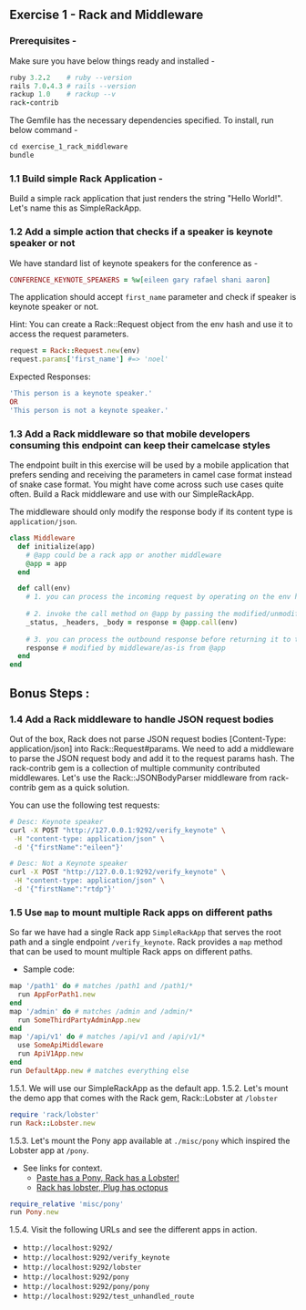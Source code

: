 ## Exercise 1 - Rack and Middleware

### Prerequisites -

Make sure you have below things ready and installed -
```ruby
ruby 3.2.2    # ruby --version
rails 7.0.4.3 # rails --version
rackup 1.0    # rackup --v
rack-contrib
```

The Gemfile has the necessary dependencies specified. To install, run below command -
```ruby
cd exercise_1_rack_middleware
bundle
```


### 1.1 Build simple Rack Application -

Build a simple rack application that just renders the string "Hello World!". Let's name this as SimpleRackApp.


### 1.2 Add a simple action that checks if a speaker is keynote speaker or not

We have standard list of keynote speakers for the conference as -
```ruby
CONFERENCE_KEYNOTE_SPEAKERS = %w[eileen gary rafael shani aaron]
```
The application should accept `first_name` parameter and check if speaker is keynote speaker or not.

Hint: You can create a Rack::Request object from the env hash and use it to access the request parameters.
```ruby
request = Rack::Request.new(env)
request.params['first_name'] #=> 'noel'
```

Expected Responses:
```ruby
'This person is a keynote speaker.'
OR
'This person is not a keynote speaker.'
```

### 1.3 Add a Rack middleware so that mobile developers consuming this endpoint can keep their camelcase styles

The endpoint built in this exercise will be used by a mobile application that prefers sending and receiving the parameters in camel case format instead of snake case format. You might have come across such use cases quite often. Build a Rack middleware and use with our SimpleRackApp.

The middleware should only modify the response body if its content type is `application/json`.

```ruby
class Middleware
  def initialize(app)
    # @app could be a rack app or another middleware
    @app = app
  end

  def call(env)
    # 1. you can process the incoming request by operating on the env hash before passing it to @app
    
    # 2. invoke the call method on @app by passing the modified/unmodified env and obtain the response
    _status, _headers, _body = response = @app.call(env)
    
    # 3. you can process the outbound response before returning it to the previous layer
    response # modified by middleware/as-is from @app
  end
end
```


 ## Bonus Steps :

### 1.4 Add a Rack middleware to handle JSON request bodies
Out of the box, Rack does not parse JSON request bodies [Content-Type: application/json] into Rack::Request#params. We need to add a middleware to parse the JSON request body and add it to the request params hash.
The rack-contrib gem is a collection of multiple community contributed middlewares.
Let's use the Rack::JSONBodyParser middleware from rack-contrib gem as a quick solution.

You can use the following test requests:
```bash
# Desc: Keynote speaker
curl -X POST "http://127.0.0.1:9292/verify_keynote" \
 -H "content-type: application/json" \
 -d '{"firstName":"eileen"}'

# Desc: Not a Keynote speaker
curl -X POST "http://127.0.0.1:9292/verify_keynote" \
 -H "content-type: application/json" \
 -d '{"firstName":"rtdp"}'
```

### 1.5 Use `map` to mount multiple Rack apps on different paths
So far we have had a single Rack app `SimpleRackApp` that serves the root path and a single endpoint `/verify_keynote`.
Rack provides a `map` method that can be used to mount multiple Rack apps on different paths. 
- Sample code:

```ruby
map '/path1' do # matches /path1 and /path1/*
  run AppForPath1.new
end
map '/admin' do # matches /admin and /admin/*
  run SomeThirdPartyAdminApp.new
end
map '/api/v1' do # matches /api/v1 and /api/v1/*
  use SomeApiMiddleware
  run ApiV1App.new
end
run DefaultApp.new # matches everything else
```
1.5.1. We will use our SimpleRackApp as the default app.
1.5.2. Let's mount the demo app that comes with the Rack gem, Rack::Lobster at `/lobster`
```ruby
require 'rack/lobster'
run Rack::Lobster.new
```
1.5.3. Let's mount the Pony app available at `./misc/pony` which inspired the Lobster app at `/pony`. 
* See links for context.
    - [Paste has a Pony, Rack has a Lobster!](https://github.com/rack/rack/blob/983b6e3b29a2048a86518c008fc46f4c86105683/lib/rack/lobster.rb#L6)
    - [Rack has lobster, Plug has octopus](https://github.com/jeffkreeftmeijer/plug_octopus#plugoctopus)

```ruby
require_relative 'misc/pony'
run Pony.new
```

1.5.4. Visit the following URLs and see the different apps in action.
- `http://localhost:9292/`
- `http://localhost:9292/verify_keynote`
- `http://localhost:9292/lobster`
- `http://localhost:9292/pony`
- `http://localhost:9292/pony/pony`
- `http://localhost:9292/test_unhandled_route`
